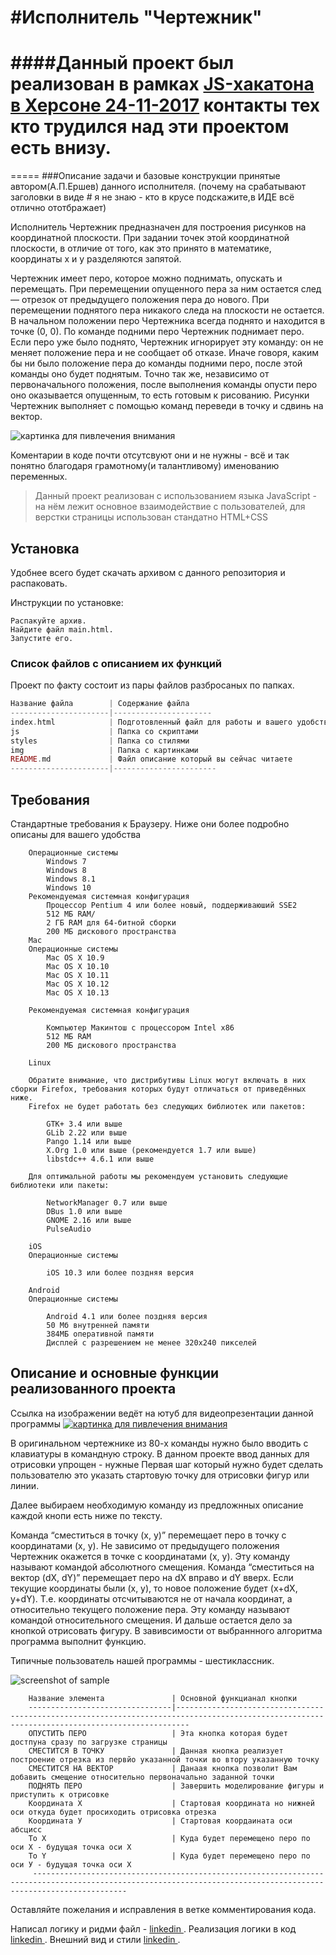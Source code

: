 #Исполнитель "Чертежник"
=======================

####Данный проект был реализован в рамках [JS-хакатона в Херсоне 24-11-2017](https://dataart.ua/events/kherson/pervyi-js-khakaton-proidet-v-khersone/) контакты тех кто трудился над эти проектом есть внизу.
====
=====
###Описание задачи и базовые конструкции принятые автором(А.П.Ершев) данного исполнителя.
(почему на срабатывают заголовки в виде # я не знаю - кто в крусе подскажите,в ИДЕ всё отлично ототбражает)


Исполнитель Чертежник предназначен для построения рисунков на координатной плоскости.
При задании точек этой координатной плоскости, в отличие от того, как это принято в математике, координаты х и у разделяются запятой.

Чертежник имеет перо, которое можно поднимать, опускать и перемещать. При перемещении опущенного пера за ним остается след — отрезок от предыдущего положения пера до нового. При перемещении поднятого пера никакого следа на плоскости не остается. В начальном положении перо Чертежника всегда поднято и находится в точке (0, 0).
По команде подними перо Чертежник поднимает перо. Если перо уже было поднято, Чертежник игнорирует эту команду: он не меняет положение пера и не сообщает об отказе. Иначе говоря, каким бы ни было положение пера до команды подними перо, после этой команды оно будет поднятым.
Точно так же, независимо от первоначального положения, после выполнения команды опусти перо оно оказывается опущенным, то есть готовым к рисованию.
Рисунки Чертежник выполняет с помощью команд переведи в точку и сдвинь на вектор. 



![картинка для пивлечения внимания](https://screenshots.firefoxusercontent.com/images/3f3bab08-abce-45b5-8a27-04457f8bfeeb.png)

Коментарии в коде почти отсутсвуют они и не нужны - всё и так понятно благодаря грамотному(и талантливому) именованию переменных.






>   Данный проект реализован с использованием языка JavaScript - на нём лежит основное взаимодействие с пользователей, для верстки страницы использован стандатно HTML+CSS


Установка 
------------

Удобнее всего будет скачать архивом с данного репозитория и распаковать.

Инструкции по установке:

    Распакуйте архив.
    Найдите файл main.html.
    Запустите его.  
    
### Список файлов с описанием их функций

Проект по факту состоит из пары файлов разбросаных по папках. 


```php
Название файла        | Содержание файла
----------------------|----------------------
index.html            | Подготовленный файл для работы и вашего удобства
js                    | Папка со скриптами
styles                | Папка со стилями
img                   | Папка с картинками
README.md             | Файл описание который вы сейчас читаете
----------------------|-----------------------
```



Требования
------------
Стандартные требования к Браузеру.
Ниже они более подробно описаны для вашего удобства

        Операционные системы
            Windows 7
            Windows 8
            Windows 8.1
            Windows 10
        Рекомендуемая системная конфигурация
            Процессор Pentium 4 или более новый, поддерживаюший SSE2
            512 МБ RAM/
            2 ГБ RAM для 64-битной сборки
            200 МБ дискового пространства
        Mac
        Операционные системы
            Mac OS X 10.9
            Mac OS X 10.10
            Mac OS X 10.11
            Mac OS X 10.12
            Mac OS X 10.13
        
        Рекомендуемая системная конфигурация
        
            Компьютер Макинтош с процессором Intel x86
            512 МБ RAM
            200 МБ дискового пространства
        
        Linux
        
        Обратите внимание, что дистрибутивы Linux могут включать в них сборки Firefox, требования которых будут отличаться от приведённых ниже.
        Firefox не будет работать без следующих библиотек или пакетов:
        
            GTK+ 3.4 или выше
            GLib 2.22 или выше
            Pango 1.14 или выше
            X.Org 1.0 или выше (рекомендуется 1.7 или выше)
            libstdc++ 4.6.1 или выше
        
        Для оптимальной работы мы рекомендуем установить следующие библиотеки или пакеты:
        
            NetworkManager 0.7 или выше
            DBus 1.0 или выше
            GNOME 2.16 или выше
            PulseAudio
        
        iOS
        Операционные системы
        
            iOS 10.3 или более поздняя версия
        
        Android
        Операционные системы
        
            Android 4.1 или более поздняя версия
            50 Мб внутренней памяти
            384МБ оперативной памяти
            Дисплей с разрешением не менее 320x240 пикселей




Описание и основные функции реализованного проекта
------------
Ссылка на изображении ведёт на ютуб для видеопрезентации данной программы
[![картинка для пивлечения внимания](https://screenshots.firefoxusercontent.com/images/c984c976-381d-4537-971b-f5c3a47b70bf.png)](https://youtu.be/pJX6LmxbX9Q)


В оригинальном чертежнике из 80-х команды нужно было вводить с клавиатуры в командную строку.
В данном проекте ввод данных для отрисовки упрощен - нужные 
Первая шаг который нужно будет сделать пользователю это указать стартовую точку для отрисовки фигур или линии.


Далее выбираем необходимую команду из предложнных описание каждой кнопи есть ниже по тексту.

Команда “сместиться в точку (x, y)” перемещает перо в точку с координатами (x, y). 
Не зависимо от предыдущего положения Чертежник окажется в точке с координатами (x, y).
 Эту команду называют командой абсолютного смещения.
Команда “сместиться на вектор (dX, dY)” перемещает перо на dX вправо и dY вверх.
 Если текущие координаты были (x, y), то новое положение будет (x+dX, y+dY). 
 Т.е. координаты отсчитываются не от начала координат, а относительно текущего положение пера. 
 Эту команду называют командой относительного смещения.
И дальше остается дело за кнопкой отрисовать фигуру.
В завивсимости от выбраннного алгоритма программа выполнит функцию.

Типичные пользователь нашей программы - шестиклассник.

![screenshot of sample](http://imagehost.spark-media.ru/i2/60C1D591-F390-CD57-D106-E0F3D53058DB.jpg)
 


      
        Название элемента               | Основной функцианал кнопки
        --------------------------------|-----------------------------------------------------------------------------------------------------------------------------------------------
        ОПУСТИТЬ ПЕРО                   | Эта кнопка которая будет достпуна сразу по загрузке страницы 
        СМЕСТИТСЯ В ТОЧКУ               | Данная кнопка реализует построение отрезка из первйо указанной точки во втору указанную точку  
        СМЕСТИТСЯ НА ВЕКТОР             | Данаая кнопка позволит Вам добавить смещение относительно первоначально заданной точки
        ПОДНЯТЬ ПЕРО                    | Завершить моделирование фигуры и приступить к отрисовке
        Координата Х                    | Стартовая координата но нижней оси откуда будет просиходить отрисовка отрезка
        Координата У                    | Стартовая коордаината оси абсцисс
        To X                            | Куда будет перемещено перо по оси Х - будущая точка оси Х 
        To Y                            | Куда будет перемещено перо по оси У - будущая точка оси Х 
         -----------------------------------------------------------------------------------------------------------------------------------------------------------------
  

Оставляйте пожелания и исправления в ветке комментирования кода.

Написал логику и ридми файл - [linkedin ](https://www.linkedin.com/in/сергей-обухов-703426140/).
Реализация логики в код  [linkedin ](https://www.linkedin.com/in/kristrash/).
Внешний вид и стили  [linkedin ](mailto:o.g.makarova2013@gmail.com ).
 
